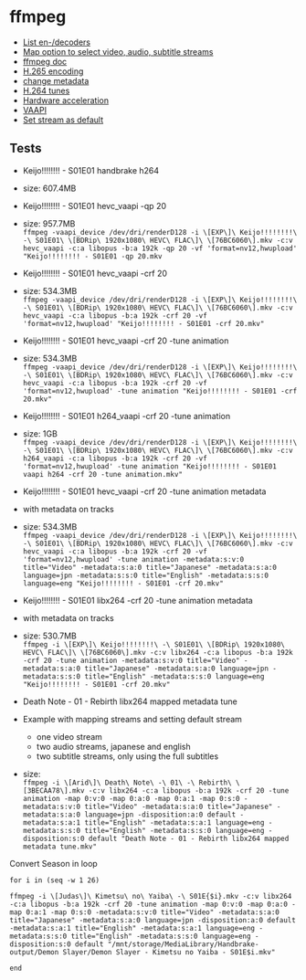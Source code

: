 # ffmpeg
- [List en-/decoders](https://write.corbpie.com/ffmpeg-list-all-codecs-encoders-decoders-and-formats/)
- [Map option to select video, audio, subtitle streams](https://trac.ffmpeg.org/wiki/Map)
- [ffmpeg doc](https://ffmpeg.org/ffmpeg.html)
- [H.265 encoding](https://trac.ffmpeg.org/wiki/Encode/H.265)
- [change metadata](https://stackoverflow.com/questions/26666879/ffmpeg-video-metadata-change)
- [H.264 tunes](https://trac.ffmpeg.org/wiki/Encode/H.264#crf)
- [Hardware acceleration](https://trac.ffmpeg.org/wiki/HWAccelIntro)
- [VAAPI](https://trac.ffmpeg.org/wiki/Hardware/VAAPI)
- [Set stream as default](https://stackoverflow.com/questions/26956762/ffmpeg-set-subtitles-track-as-default)

## Tests
- Keijo!!!!!!!! - S01E01 handbrake h264  
- size: 607.4MB  

- Keijo!!!!!!!! - S01E01 hevc_vaapi -qp 20  
- size: 957.7MB  
`ffmpeg -vaapi_device /dev/dri/renderD128 -i \[EXP\]\ Keijo!!!!!!!!\ -\ S01E01\ \[BDRip\ 1920x1080\ HEVC\ FLAC\]\ \[76BC6060\].mkv -c:v hevc_vaapi -c:a libopus -b:a 192k -qp 20 -vf 'format=nv12,hwupload' "Keijo!!!!!!!! - S01E01 -qp 20.mkv`  

- Keijo!!!!!!!! - S01E01 hevc_vaapi -crf 20  
- size: 534.3MB  
`ffmpeg -vaapi_device /dev/dri/renderD128 -i \[EXP\]\ Keijo!!!!!!!!\ -\ S01E01\ \[BDRip\ 1920x1080\ HEVC\ FLAC\]\ \[76BC6060\].mkv -c:v hevc_vaapi -c:a libopus -b:a 192k -crf 20 -vf 'format=nv12,hwupload' "Keijo!!!!!!!! - S01E01 -crf 20.mkv"`  

- Keijo!!!!!!!! - S01E01 hevc_vaapi -crf 20 -tune animation  
- size: 534.3MB  
`ffmpeg -vaapi_device /dev/dri/renderD128 -i \[EXP\]\ Keijo!!!!!!!!\ -\ S01E01\ \[BDRip\ 1920x1080\ HEVC\ FLAC\]\ \[76BC6060\].mkv -c:v hevc_vaapi -c:a libopus -b:a 192k -crf 20 -vf 'format=nv12,hwupload' -tune animation "Keijo!!!!!!!! - S01E01 -crf 20.mkv"`  

- Keijo!!!!!!!! - S01E01 h264_vaapi -crf 20 -tune animation  
- size: 1GB  
`ffmpeg -vaapi_device /dev/dri/renderD128 -i \[EXP\]\ Keijo!!!!!!!!\ -\ S01E01\ \[BDRip\ 1920x1080\ HEVC\ FLAC\]\ \[76BC6060\].mkv -c:v h264_vaapi -c:a libopus -b:a 192k -crf 20 -vf 'format=nv12,hwupload' -tune animation "Keijo!!!!!!!! - S01E01 vaapi h264 -crf 20 -tune animation.mkv"`  

- Keijo!!!!!!!! - S01E01 hevc_vaapi -crf 20 -tune animation metadata  
- with metadata on tracks
- size: 534.3MB  
`ffmpeg -vaapi_device /dev/dri/renderD128 -i \[EXP\]\ Keijo!!!!!!!!\ -\ S01E01\ \[BDRip\ 1920x1080\ HEVC\ FLAC\]\ \[76BC6060\].mkv -c:v hevc_vaapi -c:a libopus -b:a 192k -crf 20 -vf 'format=nv12,hwupload' -tune animation -metadata:s:v:0 title="Video" -metadata:s:a:0 title="Japanese" -metadata:s:a:0 language=jpn -metadata:s:s:0 title="English" -metadata:s:s:0 language=eng "Keijo!!!!!!!! - S01E01 -crf 20.mkv"`

- Keijo!!!!!!!! - S01E01 libx264 -crf 20 -tune animation metadata  
- with metadata on tracks  
- size: 530.7MB  
`ffmpeg -i \[EXP\]\ Keijo!!!!!!!!\ -\ S01E01\ \[BDRip\ 1920x1080\ HEVC\ FLAC\]\ \[76BC6060\].mkv -c:v libx264 -c:a libopus -b:a 192k -crf 20 -tune animation -metadata:s:v:0 title="Video" -metadata:s:a:0 title="Japanese" -metadata:s:a:0 language=jpn -metadata:s:s:0 title="English" -metadata:s:s:0 language=eng "Keijo!!!!!!!! - S01E01 -crf 20.mkv"`  

- Death Note - 01 - Rebirth libx264 mapped metadata tune  
- Example with mapping streams and setting default stream  
    - one video stream
    - two audio streams, japanese and english
    - two subtitle streams, only using the full subtitles
- size:   
`ffmpeg -i \[Arid\]\ Death\ Note\ -\ 01\ -\ Rebirth\ \[3BECAA78\].mkv -c:v libx264 -c:a libopus -b:a 192k -crf 20 -tune animation -map 0:v:0 -map 0:a:0 -map 0:a:1 -map 0:s:0 -metadata:s:v:0 title="Video" -metadata:s:a:0 title="Japanese" -metadata:s:a:0 language=jpn -disposition:a:0 default -metadata:s:a:1 title="English" -metadata:s:a:1 language=eng -metadata:s:s:0 title="English" -metadata:s:s:0 language=eng -disposition:s:0 default "Death Note - 01 - Rebirth libx264 mapped metadata tune.mkv"`  

Convert Season in loop  
```
for i in (seq -w 1 26)

ffmpeg -i \[Judas\]\ Kimetsu\ no\ Yaiba\ -\ S01E{$i}.mkv -c:v libx264 -c:a libopus -b:a 192k -crf 20 -tune animation -map 0:v:0 -map 0:a:0 -map 0:a:1 -map 0:s:0 -metadata:s:v:0 title="Video" -metadata:s:a:0 title="Japanese" -metadata:s:a:0 language=jpn -disposition:a:0 default -metadata:s:a:1 title="English" -metadata:s:a:1 language=eng -metadata:s:s:0 title="English" -metadata:s:s:0 language=eng -disposition:s:0 default "/mnt/storage/MediaLibrary/Handbrake-output/Demon Slayer/Demon Slayer - Kimetsu no Yaiba - S01E$i.mkv"

end
```
